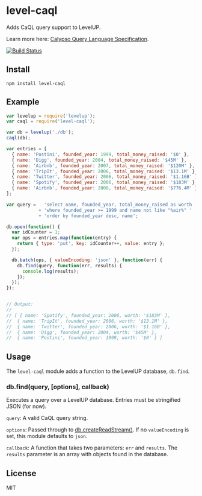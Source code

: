 # level-caql

Adds CaQL query support to LevelUP.

Learn more here: [Calypso Query Language Specification](https://github.com/kevinswiber/caql).

[![Build Status](https://api.travis-ci.org/kevinswiber/level-caql.svg?branch=master)](https://travis-ci.org/kevinswiber/level-caql)

## Install

`npm install level-caql`

## Example

```js
var levelup = require('levelup');
var caql = require('level-caql');

var db = levelup('./db');
caql(db);

var entries = [
  { name: 'Postini', founded_year: 1999, total_money_raised: '$0' },
  { name: 'Digg', founded_year: 2004, total_money_raised: '$45M' },
  { name: 'Airbnb', founded_year: 2007, total_money_raised: '$120M' },
  { name: 'TripIt', founded_year: 2006, total_money_raised: '$13.1M' },
  { name: 'Twitter', founded_year: 2006, total_money_raised: '$1.16B' },
  { name: 'Spotify', founded_year: 2006, total_money_raised: '$183M' },
  { name: 'Airbnb', founded_year: 2008, total_money_raised: '$776.4M' }
];

var query =   'select name, founded_year, total_money_raised as worth '
            + 'where founded_year >= 1999 and name not like "%air%" '
            + 'order by founded_year desc, name';

db.open(function() {
  var idCounter = 1;
  var ops = entries.map(function(entry) {
    return { type: 'put', key: idCounter++, value: entry };
  });

  db.batch(ops, { valueEncoding: 'json' }, function(err) {
    db.find(query, function(err, results) {
      console.log(results);
    });
  });
});


// Output:
//
// [ { name: 'Spotify', founded_year: 2006, worth: '$183M' },
//  { name: 'TripIt', founded_year: 2006, worth: '$13.1M' },
//  { name: 'Twitter', founded_year: 2006, worth: '$1.16B' },
//  { name: 'Digg', founded_year: 2004, worth: '$45M' },
//  { name: 'Postini', founded_year: 1999, worth: '$0' } ]
```

## Usage

The `level-caql` module adds a function to the LevelUP database, `db.find`.

### db.find(query, [options], callback)

Executes a query over a LevelUP database. Entries must be stringified JSON (for now). 

`query`: A valid CaQL query string.

`options`: Passed through to [db.createReadStream()](https://github.com/rvagg/node-levelup#createReadStream).  If no `valueEncoding` is set, this module defaults to `json`.

`callback`: A function that takes two parameters: `err` and `results`.  The `results` parameter is an array with objects found in the database.

## License

MIT
